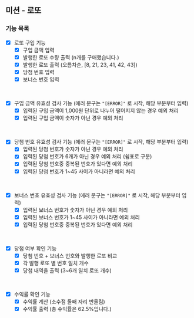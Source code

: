 ## 미션 - 로또

### 기능 목록

- [x] 로또 구입 기능
  - [x] 구입 금액 입력
  - [x] 발행한 로또 수량 출력 (n개를 구매했습니다.)
  - [x] 발행한 로또 출력 (오름차순, [8, 21, 23, 41, 42, 43])
  - [x] 당첨 번호 입력
  - [x] 보너스 번호 입력

<br/>

- [x] 구입 금액 유효성 검사 기능 (에러 문구는 `"[ERROR]"` 로 시작, 해당 부분부터 입력)
  - [x] 입력된 구입 금액이 1,000원 단위로 나누어 떨어지지 않는 경우 예외 처리
  - [x] 입력된 구입 금액이 숫자가 아닌 경우 예외 처리

<br/>

- [x] 당첨 번호 유효성 검사 기능 (에러 문구는 `"[ERROR]"` 로 시작, 해당 부분부터 입력)
  - [x] 입력된 당첨 번호가 숫자가 아닌 경우 예외 처리
  - [x] 입력된 당첨 번호가 6개가 아닌 경우 예외 처리 (쉼표로 구분)
  - [x] 입력된 당첨 번호중 중복된 번호가 있다면 예외 처리
  - [x] 입력된 당첨 번호가 1~45 사이가 아니라면 예외 처리

<br/>

- [x] 보너스 번호 유효성 검사 기능 (에러 문구는 `"[ERROR]"` 로 시작, 해당 부분부터 입력)
  - [x] 입력된 보너스 번호가 숫자가 아닌 경우 예외 처리
  - [x] 입력된 보너스 번호가 1~45 사이가 아니라면 예외 처리
  - [x] 입력된 당첨 번호중 중복된 번호가 있다면 예외 처리

<br/>

- [x] 당첨 여부 확인 기능
  - [x] 당첨 번호 + 보너스 번호와 발행한 로또 비교
  - [x] 각 발행 로또 별 번호 일치 개수
  - [x] 당첨 내역을 출력 (3~6개 일치 로또 개수)

<br/>

- [x] 수익률 확인 기능
  - [x] 수익률 계산 (소수점 둘째 자리 반올림)
  - [x] 수익률 출력 (총 수익률은 62.5%입니다.)
